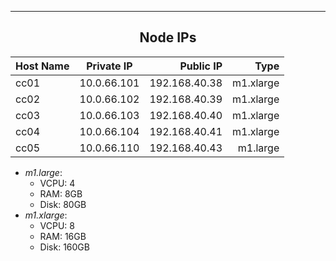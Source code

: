 ---

## <center> <a name="cm_cdh_installation_section"/>Node IPs

| Host Name        | Private IP           | Public IP  |Type  |
| ------------- |:-------------:| -----:|-----:|
| cc01		|10.0.66.101    | 192.168.40.38  | m1.xlarge |
| cc02		|10.0.66.102    | 192.168.40.39  | m1.xlarge |
| cc03		|10.0.66.103    | 192.168.40.40  | m1.xlarge |
| cc04		|10.0.66.104    | 192.168.40.41  | m1.xlarge |
| cc05		|10.0.66.110    | 192.168.40.43  | m1.large |


* *m1.large*:
  * VCPU: 4
  * RAM: 8GB
  * Disk: 80GB
* *m1.xlarge*:
  * VCPU: 8
  * RAM: 16GB
  * Disk: 160GB